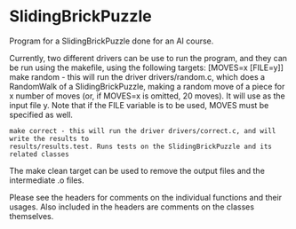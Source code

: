 # SlidingBrickPuzzle
Program for a SlidingBrickPuzzle done for an AI course.

Currently, two different drivers can be use to run the program, and they can be run using the
makefile, using the following targets:
	[MOVES=x [FILE=y]] make random  - this will run the driver drivers/random.c, which does a RandomWalk of a
	SlidingBrickPuzzle, making a random move of a piece for x number of moves (or, if MOVES=x is
	omitted, 20 moves). It will use as the input file y. Note that if the FILE variable is to be
	used, MOVES must be specified as well.
	
	make correct - this will run the driver drivers/correct.c, and will write the results to
	results/results.test. Runs tests on the SlidingBrickPuzzle and its related classes

The make clean target can be used to remove the output files and the intermediate .o files.

Please see the headers for comments on the individual functions and their usages. Also included in
the headers are comments on the classes themselves.
